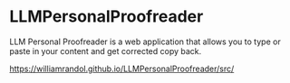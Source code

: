 # LLMPersonalProofreader
LLM Personal Proofreader is a web application that allows you to type or paste in your content and get corrected copy back.

https://williamrandol.github.io/LLMPersonalProofreader/src/
